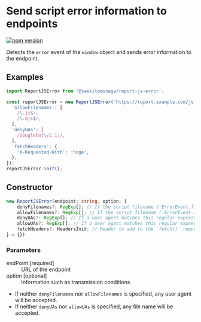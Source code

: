 # Send script error information to endpoints

[![npm version](https://badge.fury.io/js/%40saekitominaga%2Freport-js-error.svg)](https://badge.fury.io/js/%40saekitominaga%2Freport-js-error)

Detects the `error` event of the `window` object and sends error information to the endpoint.

## Examples

```JavaScript
import ReportJSError from '@saekitominaga/report-js-error';

const reportJSError = new ReportJSError('https://report.example.com/js', {
  'allowFilenames': [
    /\.js$/,
    /\.mjs$/,
  ],
  'denyUAs': [
    /Googlebot\/2.1;/,
  ],
  'fetchHeaders': {
    'X-Requested-With': 'hoge',
  },
});
reportJSError.init();
```

## Constructor

```TypeScript
new ReportJSError(endpoint: string, option: {
	denyFilenames?: RegExp[]; // If the script filename (`ErrorEvent.filename`) matches this regular expression, do not send report
	allowFilenames?: RegExp[]; // If the script filename (`ErrorEvent.filename`) matches this regular expression, send report
	denyUAs?: RegExp[]; // If a user agent matches this regular expression, do not send report
	allowUAs?: RegExp[]; // If a user agent matches this regular expression, send report
	fetchHeaders?: HeadersInit; // Header to add to the `fetch()` request. <https://fetch.spec.whatwg.org/#typedefdef-headersinit>
} = {})
```

### Parameters

<dl>
<dt>endPoint [required]</dt>
<dd>URL of the endpoint</dd>
<dt>option [optional]</dt>
<dd>Information such as transmission conditions</dd>
</dl>

- If neither `denyFilenames` nor `allowFilenames` is specified, any user agent will be accepted.
- If neither `denyUAs` nor `allowUAs` is specified, any file name will be accepted.

